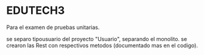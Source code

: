 # EDUTECH3
Para el examen de pruebas unitarias.


se separo tipousuario del proyecto "Usuario", separando el monolito. se crearon las Rest con respectivos metodos (documentado mas en el codigo).
